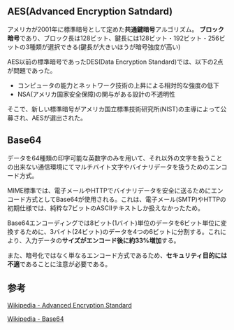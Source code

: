 ## AES(Advanced Encryption Satndard)

アメリカが2001年に標準暗号として定めた**共通鍵暗号**アルゴリズム。
**ブロック暗号**であり、ブロック長は128ビット、鍵長には128ビット・192ビット・256ビットの3種類が選択できる(鍵長が大きいほうが暗号強度が高い)

AES以前の標準暗号であったDES(Data Encryption Standard)では、以下の2点が問題であった。

- コンピュータの能力とネットワーク技術の上昇による相対的な強度の低下
- NSA(アメリカ国家安全保障)の関与がある設計の不透明性

そこで、新しい標準暗号がアメリカ国立標準技術研究所(NIST)の主導によって公募され、AESが選出された。  

## Base64

データを64種類の印字可能な英数字のみを用いて、それ以外の文字を扱うことの出来ない通信環境にてマルチバイト文字やバイナリデータを扱うためのエンコード方式。

MIME標準では、電子メールやHTTPでバイナリデータを安全に送るためにエンコード方式としてBase64が使用される。これは、電子メール(SMTP)やHTTPの初期仕様では、純粋な7ビットのASCIIテキストしか扱えなかったため。

Base64エンコーディングでは8ビット(1バイト)単位のデータを6ビット単位に変換するために、3バイト(24ビット)のデータを4つの6ビットに分割する。これにより、入力データの**サイズがエンコード後に約33%増加**する。

また、暗号化ではなく単なるエンコード方式であるため、**セキュリティ目的には不適**であることに注意が必要である。

## 参考

[Wikipedia - Advanced Encryption Standard](https://ja.wikipedia.org/wiki/Advanced_Encryption_Standard#cite_note-okamoto2002_51-4)

[Wikipedia - Base64](https://ja.wikipedia.org/wiki/Base64)